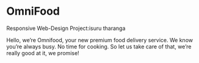 # OmniFood
Responsive Web-Design Project:isuru tharanga

Hello, we’re Omnifood, your new premium food delivery service.
We know you’re always busy. No time for cooking.
So let us take care of that, we’re really good at it, we promise!
